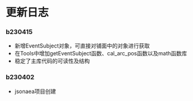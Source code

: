 # 更新日志  
### b230415  
- 新增EventSubject对象，可直接对铺面中的对象进行获取
- 在Tools中增加getEventSubject函数、cal_arc_pos函数以及math函数库
- 稳定了主库代码的可读性及结构

### b230402  
- jsonaea项目创建  
